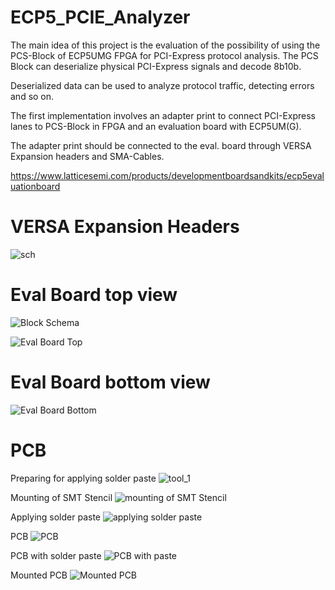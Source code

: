 # ECP5_PCIE_Analyzer
The main idea of this project is the evaluation of the possibility of using the PCS-Block of ECP5UMG FPGA for PCI-Express protocol analysis.
The PCS Block can deserialize physical PCI-Express signals and decode 8b10b. <p>
Deserialized data can be used to analyze protocol traffic, detecting errors and so on.<p>
The first implementation involves an adapter print to connect PCI-Express lanes to PCS-Block in FPGA and an evaluation board with ECP5UM(G).<p>
The adapter print should be connected to the eval. board through VERSA Expansion headers and SMA-Cables.

https://www.latticesemi.com/products/developmentboardsandkits/ecp5evaluationboard
# VERSA Expansion Headers
![sch](doc/pic/connector.png)
# Eval Board top view
![Block Schema](doc/pic/block_sch.svg)

![Eval Board Top](/doc/pic/ecp_eval_board_top.png)

# Eval Board bottom view
![Eval Board Bottom](/doc/pic/ecp_eval_board_bot.png)

# PCB

Preparing for applying solder paste
![tool_1](/doc/pic/tool_1.png)

Mounting of SMT Stencil
![mounting of SMT Stencil](/doc/pic/prepare.png)

Applying solder paste
![applying solder paste](/doc/pic/prepare_2.png)

PCB
![PCB](/doc/pic/pcb_cl.jpg)

PCB with solder paste
![PCB with paste](/doc/pic/pcb_paste.jpg)

Mounted PCB
![Mounted PCB](/doc/pic/pcb_mnt.jpg)